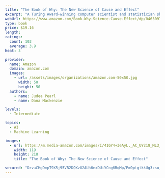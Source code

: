```yaml
---
title: "The Book of Why: The New Science of Cause and Effect"
excerpt: "A Turing Award-winning computer scientist and statistician shows how understanding causality has revolutionized science and will revolutionize artificial intelligence"
webUrl: https://www.amazon.com/Book-Why-Science-Cause-Effect/dp/046509760X/
type: book
price: $19.16
length: 
ratings:
  count: 103
  average: 3.9
heat: 3

provider:
  name: Amazon
  domain: amazon.com
  images:
    - url: /assets/images/organizations/amazon.com-50x50.jpg
      width: 50
      height: 50
  authors:
    - name: Judea Pearl
    - name: Dana Mackenzie

levels:
  - Intermediate

topics:
  - AI
  - Machine Learning

images:
  - url: https://m.media-amazon.com/images/I/41GY4+3eAyL._AC_UY218_ML3_.jpg
    width: 119
    height: 218
    title: "The Book of Why: The New Science of Cause and Effect"

secured: "DzvaCHgDmpT9X5j95VB2DQXzU2AUh6exDUiYCng6RqMp/Pm9ptgtkkUg3zsujVZPDZIP3cTE3uyqtpbRX9hLdoj0YqwxLKsIo9NB2z3FM7SJtwT38As6rMzAOGnMHZaSabx2sAjSNEMBeO/aK+tCKa+qaai9eTb87iFB/hO6RCZKObIxJssB9sj1DOrKGAX/1JejQVc3Y2RHzg3QHH70eMW0nyWpIljJkD677xgIcBYuwwqDBijCCF3qUnXsnjJzEgzjx8PBezV34wch7z364Q==;FRiDLY6t83SpliMeo0r9mw=="
---
```


